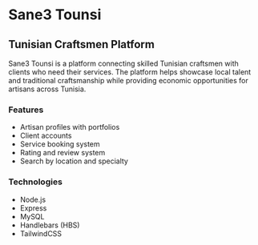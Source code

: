 # Sane3 Tounsi

## Tunisian Craftsmen Platform

Sane3 Tounsi is a platform connecting skilled Tunisian craftsmen with clients who need their services. The platform helps showcase local talent and traditional craftsmanship while providing economic opportunities for artisans across Tunisia.

### Features
- Artisan profiles with portfolios
- Client accounts
- Service booking system
- Rating and review system
- Search by location and specialty

### Technologies
- Node.js
- Express
- MySQL
- Handlebars (HBS)
- TailwindCSS
